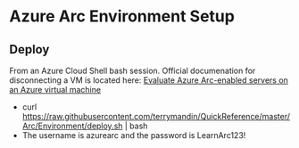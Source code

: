 # Azure Arc Environment Setup

## Deploy 

From an Azure Cloud Shell bash session.  Official documenation for disconnecting a VM is located here: [Evaluate Azure Arc-enabled servers on an Azure virtual machine](https://learn.microsoft.com/en-us/azure/azure-arc/servers/plan-evaluate-on-azure-virtual-machine)

- curl https://raw.githubusercontent.com/terrymandin/QuickReference/master/Arc/Environment/deploy.sh | bash
- The username is azurearc and the password is LearnArc123!
